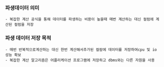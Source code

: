 ### 파생데이터 의미
    - 복잡한 계산 공식을 통해 데이터를 파생하는 비용이 높을때 매번 계산하는 대신 컬럼에 계산된 컬럼을 저장

### 파생 데이터 저장 목적
    - 매번 반복적으로계산하는 대신 한번 계산해서추가된 컬람에 데이터를 저장하여cpu 및 io 성능 확보
    - 복잡한 계산 알고리즘은 어플리케이션 프로그램에 저장하고 dbms와는 다른 자원을 사용